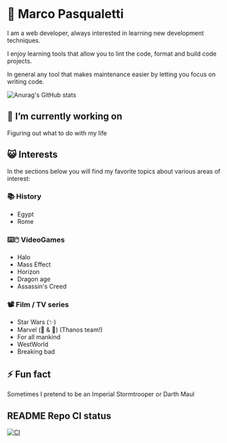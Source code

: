 # 🤝 Marco Pasqualetti

I am a web developer, always interested in learning new development techniques.

I enjoy learning tools that allow you to lint the code, format and build code
projects.

In general any tool that makes maintenance easier by letting
you focus on writing code.

![Anurag's GitHub stats](https://github-readme-stats.vercel.app/api?username=marcalexiei&theme=dark&show_icons=true)
<!--
[![trophy](https://github-profile-trophy.vercel.app/?username=marcalexiei&theme=onedark)](https://github.com/ryo-ma/github-profile-trophy)
-->

## 🔭 I’m currently working on

Figuring out what to do with my life

<!--
## 💻 Skills
* Javascript
  * ES6
  * Typescript
* CSS
  * CSS3
  * SCSS
  * PostCSS
-->

## 😺 Interests

In the sections below you will find my favorite topics about various
areas of interest:

### 📚 History

* Egypt
* Rome

### ⌨️🖱️ VideoGames

* Halo
* Mass Effect
* Horizon
* Dragon age
* Assassin's Creed

### 📽️ Film / TV series

* Star Wars (✨)
* Marvel (📓 & 🎥) (Thanos team!)
* For all mankind
* WestWorld
* Breaking bad

## ⚡ Fun fact

Sometimes I pretend to be an Imperial Stormtrooper or Darth Maul

## README Repo CI status

[![CI](https://github.com/marcalexiei/marcalexiei/actions/workflows/CI.yml/badge.svg)](https://github.com/marcalexiei/marcalexiei/actions/workflows/CI.yml)

<!--
**marcalexiei/marcalexiei** is a ✨ _special_ ✨ repository.
Its `README.md` (this file) appears on your GitHub profile.

Here are some ideas to get you started:

-  ...
- 🌱 I’m currently learning ...
- 👯 I’m looking to collaborate on ...
- 🤔 I’m looking for help with ...
- 💬 Ask me about ...
- 📫 How to reach me: ...
- 😄 Pronouns: ...
-->
